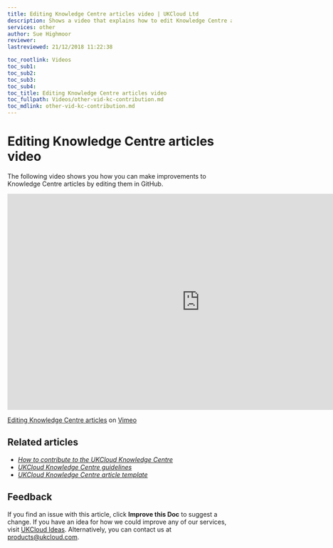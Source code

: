 ```yaml
---
title: Editing Knowledge Centre articles video | UKCloud Ltd
description: Shows a video that explains how to edit Knowledge Centre articles within GitHub
services: other
author: Sue Highmoor
reviewer:
lastreviewed: 21/12/2018 11:22:38

toc_rootlink: Videos
toc_sub1: 
toc_sub2:
toc_sub3:
toc_sub4:
toc_title: Editing Knowledge Centre articles video
toc_fullpath: Videos/other-vid-kc-contribution.md
toc_mdlink: other-vid-kc-contribution.md
---
```


# Editing Knowledge Centre articles video

The following video shows you how you can make improvements to Knowledge Centre articles by editing them in GitHub.

<iframe src="https://player.vimeo.com/video/281661800" width="864" height="486" frameborder="0" webkitallowfullscreen mozallowfullscreen allowfullscreen></iframe>

[Editing Knowledge Centre articles](https://vimeo.com/281661800) on [Vimeo](https://vimeo.com/ukcloud)

## Related articles

- [*How to contribute to the UKCloud Knowledge Centre*](other-how-contribute-knowledge.md)
- [*UKCloud Knowledge Centre guidelines*](other-ref-knowledge-guidelines.md)
- [*UKCloud Knowledge Centre article template*](other-ref-knowledge-template.md)

## Feedback

If you find an issue with this article, click **Improve this Doc** to suggest a change. If you have an idea for how we could improve any of our services, visit [UKCloud Ideas](https://ideas.ukcloud.com). Alternatively, you can contact us at <products@ukcloud.com>.
